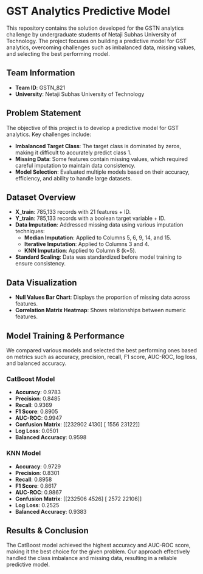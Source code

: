 # GST Analytics Predictive Model

This repository contains the solution developed for the GSTN analytics challenge by undergraduate students of Netaji Subhas University of Technology. The project focuses on building a predictive model for GST analytics, overcoming challenges such as imbalanced data, missing values, and selecting the best performing model.

## Team Information
- **Team ID**: GSTN_821
- **University**: Netaji Subhas University of Technology

## Problem Statement
The objective of this project is to develop a predictive model for GST analytics. Key challenges include:

- **Imbalanced Target Class**: The target class is dominated by zeros, making it difficult to accurately predict class 1.
- **Missing Data**: Some features contain missing values, which required careful imputation to maintain data consistency.
- **Model Selection**: Evaluated multiple models based on their accuracy, efficiency, and ability to handle large datasets.

## Dataset Overview
- **X_train**: 785,133 records with 21 features + ID.
- **Y_train**: 785,133 records with a boolean target variable + ID.
- **Data Imputation**: Addressed missing data using various imputation techniques:
  - **Median Imputation**: Applied to Columns 5, 6, 9, 14, and 15.
  - **Iterative Imputation**: Applied to Columns 3 and 4.
  - **KNN Imputation**: Applied to Column 8 (k=5).
- **Standard Scaling**: Data was standardized before model training to ensure consistency.

## Data Visualization
- **Null Values Bar Chart**: Displays the proportion of missing data across features.
- **Correlation Matrix Heatmap**: Shows relationships between numeric features.

## Model Training & Performance
We compared various models and selected the best performing ones based on metrics such as accuracy, precision, recall, F1 score, AUC-ROC, log loss, and balanced accuracy.

### CatBoost Model
- **Accuracy**: 0.9783
- **Precision**: 0.8485
- **Recall**: 0.9369
- **F1 Score**: 0.8905
- **AUC-ROC**: 0.9947
- **Confusion Matrix**: [[232902 4130] [ 1556 23122]]
- **Log Loss**: 0.0501
- **Balanced Accuracy**: 0.9598

### KNN Model
- **Accuracy**: 0.9729
- **Precision**: 0.8301
- **Recall**: 0.8958
- **F1 Score**: 0.8617
- **AUC-ROC**: 0.9867
- **Confusion Matrix**: [[232506 4526] [ 2572 22106]]
- **Log Loss**: 0.2525
- **Balanced Accuracy**: 0.9383

## Results & Conclusion
The CatBoost model achieved the highest accuracy and AUC-ROC score, making it the best choice for the given problem. Our approach effectively handled the class imbalance and missing data, resulting in a reliable predictive model.
